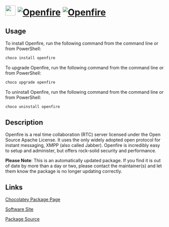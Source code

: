 ﻿# <img src="https://cdn.jsdelivr.net/gh/mkevenaar/chocolatey-packages@a58cc7208328bc21791e56157fa6374d78f3ae32/icons/openfire.png" width="32" height="32"/> [![Openfire](https://img.shields.io/chocolatey/v/openfire.svg?label=Openfire)](https://community.chocolatey.org/packages/openfire) [![Openfire](https://img.shields.io/chocolatey/dt/openfire.svg)](https://community.chocolatey.org/packages/openfire)

## Usage

To install Openfire, run the following command from the command line or from PowerShell:

```powershell
choco install openfire
```

To upgrade Openfire, run the following command from the command line or from PowerShell:

```powershell
choco upgrade openfire
```

To uninstall Openfire, run the following command from the command line or from PowerShell:

```powershell
choco uninstall openfire
```

## Description

Openfire is a real time collaboration (RTC) server licensed under the Open Source Apache License. It uses the only widely adopted open protocol for instant messaging, XMPP (also called Jabber). Openfire is incredibly easy to setup and administer, but offers rock-solid security and performance.

**Please Note**: This is an automatically updated package. If you find it is
out of date by more than a day or two, please contact the maintainer(s) and
let them know the package is no longer updating correctly.


## Links

[Chocolatey Package Page](https://community.chocolatey.org/packages/openfire)

[Software Site](http://www.igniterealtime.org/projects/openfire)

[Package Source](https://github.com/mkevenaar/chocolatey-packages/tree/master/automatic/openfire)

